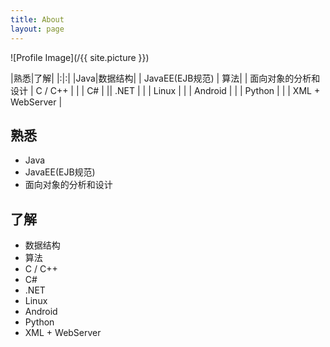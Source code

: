 ```yaml
---
title: About
layout: page
---
```

![Profile Image](/{{ site.picture }})


|熟悉|了解|
|:|:|
|Java|数据结构|
| JavaEE(EJB规范) | 算法|
| 面向对象的分析和设计  | C / C++ |
|                     | C# |
|| .NET |
|  | Linux |
|  | Android |
|  | Python |
|  | XML + WebServer |


##  熟悉
+  Java
+  JavaEE(EJB规范)
+  面向对象的分析和设计

##  了解
+  数据结构  
+  算法
+  C / C++
+  C#
+  .NET
+  Linux
+  Android
+  Python
+  XML + WebServer
